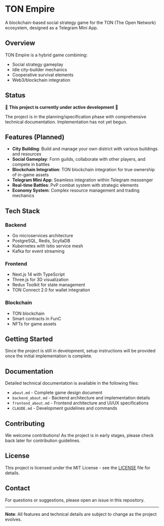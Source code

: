 # TON Empire

A blockchain-based social strategy game for the TON (The Open Network) ecosystem, designed as a Telegram Mini App.

## Overview

TON Empire is a hybrid game combining:
- Social strategy gameplay
- Idle city-builder mechanics
- Cooperative survival elements
- Web3/blockchain integration

## Status

🚧 **This project is currently under active development** 🚧

The project is in the planning/specification phase with comprehensive technical documentation. Implementation has not yet begun.

## Features (Planned)

- **City Building**: Build and manage your own district with various buildings and resources
- **Social Gameplay**: Form guilds, collaborate with other players, and compete in battles
- **Blockchain Integration**: TON blockchain integration for true ownership of in-game assets
- **Telegram Mini App**: Seamless integration within Telegram messenger
- **Real-time Battles**: PvP combat system with strategic elements
- **Economy System**: Complex resource management and trading mechanics

## Tech Stack

### Backend
- Go microservices architecture
- PostgreSQL, Redis, ScyllaDB
- Kubernetes with Istio service mesh
- Kafka for event streaming

### Frontend
- Next.js 14 with TypeScript
- Three.js for 3D visualization
- Redux Toolkit for state management
- TON Connect 2.0 for wallet integration

### Blockchain
- TON blockchain
- Smart contracts in FunC
- NFTs for game assets

## Getting Started

Since the project is still in development, setup instructions will be provided once the initial implementation is complete.

## Documentation

Detailed technical documentation is available in the following files:
- `about.md` - Complete game design document
- `backend_about.md` - Backend architecture and implementation details
- `frontend_about.md` - Frontend architecture and UI/UX specifications
- `CLAUDE.md` - Development guidelines and commands

## Contributing

We welcome contributions! As the project is in early stages, please check back later for contribution guidelines.

## License

This project is licensed under the MIT License - see the [LICENSE](LICENSE) file for details.

## Contact

For questions or suggestions, please open an issue in this repository.

---

**Note**: All features and technical details are subject to change as the project evolves.